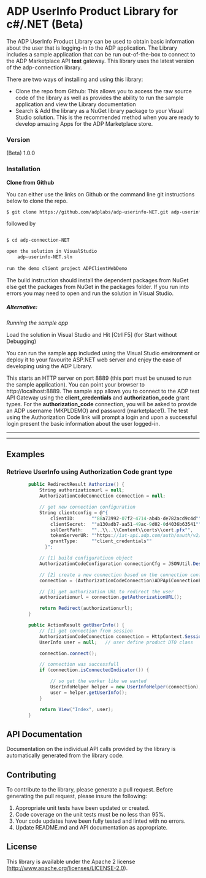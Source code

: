 # ADP UserInfo Product Library for c#/.NET (Beta)

The ADP UserInfo Product Library can be used to obtain basic information about the user that is logging-in to the ADP application. The Library includes a sample application that can be run out-of-the-box to connect to the ADP Marketplace API **test** gateway. This library uses the latest version of the adp-connection library.

There are two ways of installing and using this library:

  - Clone the repo from Github: This allows you to access the raw source code of the library as well as provides the ability to run the sample application and view the Library documentation
  - Search & Add the library as a NuGet library package to your Visual Studio solution. This is the recommended method when you are ready to develop amazing Apps for the ADP Marketplace store.

### Version
(Beta) 1.0.0

### Installation

**Clone from Github**

You can either use the links on Github or the command line git instructions below to clone the repo.

```sh
$ git clone https://github.com/adplabs/adp-userinfo-NET.git adp-userinfo-NET
```

followed by

```sh

$ cd adp-connection-NET

open the solution in VisualStudio
    adp-userinfo-NET.sln
    
run the demo client project ADPClientWebDemo

```

The build instruction should install the dependent packages from NuGet else get the packages from NuGet in the packages folder. If you run into errors you may need to open and run the solution in Visual Studio.

##### Alternative: 
*Running the sample app*

Load the solution in Visual Studio and Hit [Ctrl F5] (for Start without Debugging)

You can run the sample app included using the Visual Studio environment or deploy it to your favourite ASP.NET web server and enjoy the ease of developing using the ADP Library.

This starts an HTTP server on port 8889 (this port must be unused to run the sample application). You can point your browser to http://localhost:8889. The sample app allows you to connect to the ADP test API Gateway using the **client_credentials** and **authorization_code** grant types. For the **authorization_code** connection, you will be asked to provide an ADP username (MKPLDEMO) and password (marketplace1). The test using the Authorization Code link will prompt a login and upon a successful login present the basic information about the user logged-in.

***

***

## Examples

### Retrieve UserInfo using Authorization Code grant type

```c#
        public RedirectResult Authorize() {
            String authorizationurl = null;
            AuthorizationCodeConnection connection = null;

            // get new connection configuration
            String clientconfig = @"{
                clientID:      ""88a73992-07f2-4714-ab4b-de782acd9c4d"",
                clientSecret:  ""a130adb7-aa51-49ac-9d02-0d4036b63541"",
                sslCertPath:   ""..\\..\\Content\\certs\\cert.pfx"",
                tokenServerUR: ""https://iat-api.adp.com/auth/oauth/v2/token"",
                grantType:     ""client_credentials""
              }";

            // [1] build configuratiuon object
            AuthorizationCodeConfiguration connectionCfg = JSONUtil.Deserialize<AuthorizationCodeConfiguration>(clientconfig);

            // [2] create a new connection based on the connection configuration object provided
            connection = (AuthorizationCodeConnection)ADPApiConnectionFactory.createConnection(connectionCfg);

            // [3] get authorization URL to redirect the user
            authorizationurl = connection.getAuthorizationURL();

            return Redirect(authorizationurl);
        }

        public ActionResult getUserInfo() {
            // [1] get connection from session
            AuthorizationCodeConnection connection = HttpContext.Session["AuthorizationCodeConnection"] as AuthorizationCodeConnection;
            UserInfo user = null;   // user define product DTO class 

            connection.connect();

            // connection was successfull 
            if (connection.isConnectedIndicator()) {

                // so get the worker like we wanted
                UserInfoHelper helper = new UserInfoHelper(connection);
                user = helper.getUserInfo();
            }

            return View("Index", user);
        }
```

## API Documentation ##

Documentation on the individual API calls provided by the library is automatically generated from the library code.

 
## Contributing ##

To contribute to the library, please generate a pull request. Before generating the pull request, please insure the following:

1. Appropriate unit tests have been updated or created.
2. Code coverage on the unit tests must be no less than 95%.
3. Your code updates have been fully tested and linted with no errors.
4. Update README.md and API documentation as appropriate.
 
## License ##

This library is available under the Apache 2 license (http://www.apache.org/licenses/LICENSE-2.0).

